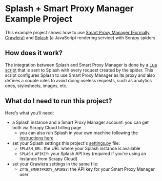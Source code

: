 # Splash + Smart Proxy Manager Example Project

This example project shows how to use [Smart Proxy Manager (Formally Crawlera)](https://www.zyte.com/smart-proxy-manager/)  and [Splash](https://www.zyte.com/splash/) (a JavaScript
rendering service) with Scrapy spiders.


## How does it work?

The integration between Splash and Smart Proxy Manager is done by a
[Lua script](https://github.com/scrapinghub/sample-projects/blob/master/splash_crawlera_example/splash_crawlera_example/scripts/crawlera.lua)
that is sent to Splash with every request created by the spider. This script configures
Splash to use Smart Proxy Manager as its proxy and also defines a couple rules to avoid doing
useless requests, such as analytics ones, stylesheets, images, etc.


## What do I need to run this project?

Here's what you'll need:

- a Splash instance and a Smart Proxy Manager account: you can get both via Scrapy Cloud billing page
  - you can also run Splash in your own machine following the [instructions here](http://splash.readthedocs.io/en/stable/install.html)
- set your Splash settings this project's [settings.py](https://github.com/scrapinghub/sample-projects/blob/master/splash_crawlera_example/splash_crawlera_example/settings.py)
file:
  - `SPLASH_URL`: the URL where your Splash instance is available
  - `SPLASH_APIKEY`: your Splash API key (required if you're using an instance from Scrapy Cloud)
- set your Crawlera settings in the same file:
  - `ZYTE_SMARTPROXY_APIKEY`: the API key for your Smart Proxy Manager user
